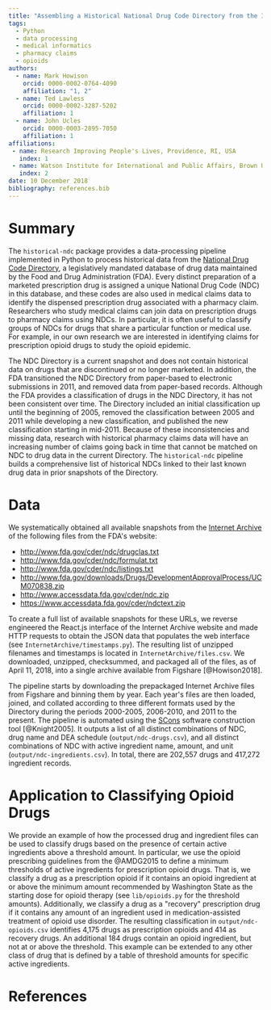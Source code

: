 ```yaml
---
title: "Assembling a Historical National Drug Code Directory from the Internet Archive"
tags:
  - Python
  - data processing
  - medical informatics
  - pharmacy claims
  - opioids
authors:
  - name: Mark Howison
    orcid: 0000-0002-0764-4090
    affiliation: "1, 2"
  - name: Ted Lawless
    orcid: 0000-0002-3287-5202
    affiliation: 1
  - name: John Ucles
    orcid: 0000-0003-2895-7050
    affiliation: 1
affiliations:
 - name: Research Improving People's Lives, Providence, RI, USA
   index: 1
 - name: Watson Institute for International and Public Affairs, Brown University, Providence, RI, USA
   index: 2
date: 10 December 2018
bibliography: references.bib
---
```


# Summary

The `historical-ndc` package provides a data-processing pipeline implemented in Python to process historical data from the [National Drug Code Directory](https://www.fda.gov/Drugs/InformationOnDrugs/ucm142438.htm), a legislatively mandated database of drug data maintained by the Food and Drug Administration (FDA). Every distinct preparation of a marketed prescription drug is assigned a unique National Drug Code (NDC) in this database, and these codes are also used in medical claims data to identify the dispensed prescription drug associated with a pharmacy claim. Researchers who study medical claims can join data on prescription drugs to pharmacy claims using NDCs. In particular, it is often useful to classify groups of NDCs for drugs that share a particular function or medical use. For example, in our own research we are interested in identifying claims for prescription opioid drugs to study the opioid epidemic.

The NDC Directory is a current snapshot and does not contain historical data on drugs that are discontinued or no longer marketed. In addition, the FDA transitioned the NDC Directory from paper-based to electronic submissions in 2011, and removed data from paper-based records. Although the FDA provides a classification of drugs in the NDC Directory, it has not been consistent over time. The Directory included an initial classification up until the beginning of 2005, removed the classification between 2005 and 2011 while developing a new classification, and published the new classification starting in mid-2011. Because of these inconsistencies and missing data, research with historical pharmacy claims data will have an increasing number of claims going back in time that cannot be matched on NDC to drug data in the current Directory. The `historical-ndc` pipeline builds a comprehensive list of historical NDCs linked to their last known drug data in prior snapshots of the Directory.

# Data

We systematically obtained all available snapshots from the [Internet Archive](https://web.archive.org/) of the following files from the FDA's website:

* http://www.fda.gov/cder/ndc/drugclas.txt
* http://www.fda.gov/cder/ndc/formulat.txt
* http://www.fda.gov/cder/ndc/listings.txt
* http://www.fda.gov/downloads/Drugs/DevelopmentApprovalProcess/UCM070838.zip
* http://www.accessdata.fda.gov/cder/ndc.zip
* https://www.accessdata.fda.gov/cder/ndctext.zip

To create a full list of available snapshots for these URLs, we reverse engineered the React.js interface of the Internet Archive website and made HTTP requests to obtain the JSON data that populates the web interface (see `InternetArchive/timestamps.py`). The resulting list of unzipped filenames and timestamps is located in `InternetArchive/files.csv`. We downloaded, unzipped, checksummed, and packaged all of the files, as of April 11, 2018, into a single archive available from Figshare [@Howison2018].

The pipeline starts by downloading the prepackaged Internet Archive files from Figshare and binning them by year. Each year's files are then loaded, joined, and collated according to three different formats used by the Directory during the periods 2000-2005, 2006-2010, and 2011 to the present. The pipeline is automated using the [SCons](https://scons.org/) software construction tool [@Knight2005]. It outputs a list of all distinct combinations of NDC, drug name and DEA schedule (`output/ndc-drugs.csv`), and all distinct combinations of NDC with active ingredient name, amount, and unit (`output/ndc-ingredients.csv`). In total, there are 202,557 drugs and 417,272 ingredient records.

# Application to Classifying Opioid Drugs

We provide an example of how the processed drug and ingredient files can be used to classify drugs based on the presence of certain active ingredients above a threshold amount. In particular, we use the opioid prescribing guidelines from the @AMDG2015 to define a minimum thresholds of active ingredients for prescription opioid drugs. That is, we classify a drug as a prescription opioid if it contains an opioid ingredient at or above the minimum amount recommended by Washington State as the starting dose for opioid therapy (see `lib/opioids.py` for the threshold amounts). Additionally, we classify a drug as a "recovery" prescription drug if it contains any amount of an ingredient used in medication-assisted treatment of opioid use disorder. The resulting classification in `output/ndc-opioids.csv` identifies 4,175 drugs as prescription opioids and 414 as recovery drugs. An additional 184 drugs contain an opioid ingredient, but not at or above the threshold. This example can be extended to any other class of drug that is defined by a table of threshold amounts for specific active ingredients.

# References

